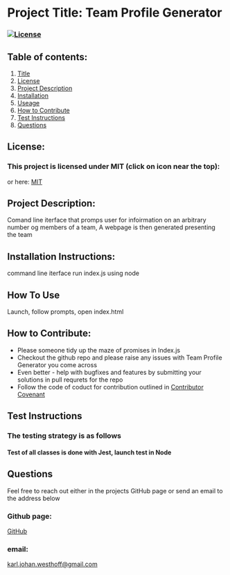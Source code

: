 
  # Project Title: Team Profile Generator 
  ### [![License](https://img.shields.io/badge/License-MIT-yellow.svg)](https://opensource.org/licenses/MIT)
  
  ## Table of contents:
  1. [Title](#Project-Title)
  1. [License](#License)
  1. [Project Description](#Project-Description)
  1. [Installation](#Installation-Instructions)
  1. [Useage](#How-To-Use)
  1. [How to Contribute](#How-to-Contribute)
  1. [Test Instructions](#Test-Instructions)
  1. [Questions](#Questions)

  ## License: 
  ### This project is licensed under MIT (click on icon near the top):
  or here: [MIT](https://opensource.org/licenses/MIT)
 

  ## Project Description:
  Comand line iterface that promps user for infoirmation on an arbitrary number og members of a team, A webpage is then generated presenting the team
  ## Installation Instructions:
  command line iterface run index.js using node
  ## How To Use
  Launch, follow prompts, open index.html
  ## How to Contribute:
  * Please someone tidy up the maze of promises in Index.js
  * Checkout the github repo and please raise any issues with Team Profile Generator you come across 
  * Even better - help with bugfixes and features by submitting your solutions in pull requrets for the repo
  * Follow the code of coduct for contribution outlined in [Contributor Covenant](https://www.contributor-covenant.org/) 
  ## Test Instructions
  ### The testing strategy is as follows
  #### Test of all classes is done with Jest, launch test in Node
  
  ## Questions
  Feel free to reach out either in the projects GitHub page or send an email to the address below
  ### Github page:
  [GitHub](https://github.com/KJWesthoff/TeamProfileGeneratior)
  ### email:
  [karl.johan.westhoff@gmail.com](mailto:karl.johan.westhoff@gmail.com) 

